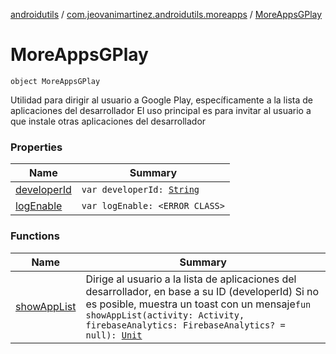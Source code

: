 [androidutils](../../index.md) / [com.jeovanimartinez.androidutils.moreapps](../index.md) / [MoreAppsGPlay](./index.md)

# MoreAppsGPlay

`object MoreAppsGPlay`

Utilidad para dirigir al usuario a Google Play, específicamente a la lista de aplicaciones del desarrollador
El uso principal es para invitar al usuario a que instale otras aplicaciones del desarrollador

### Properties

| Name | Summary |
|---|---|
| [developerId](developer-id.md) | `var developerId: `[`String`](https://kotlinlang.org/api/latest/jvm/stdlib/kotlin/-string/index.html) |
| [logEnable](log-enable.md) | `var logEnable: <ERROR CLASS>` |

### Functions

| Name | Summary |
|---|---|
| [showAppList](show-app-list.md) | Dirige al usuario a la lista de aplicaciones del desarrollador, en base a su ID (developerId) Si no es posible, muestra un toast con un mensaje`fun showAppList(activity: Activity, firebaseAnalytics: FirebaseAnalytics? = null): `[`Unit`](https://kotlinlang.org/api/latest/jvm/stdlib/kotlin/-unit/index.html) |
